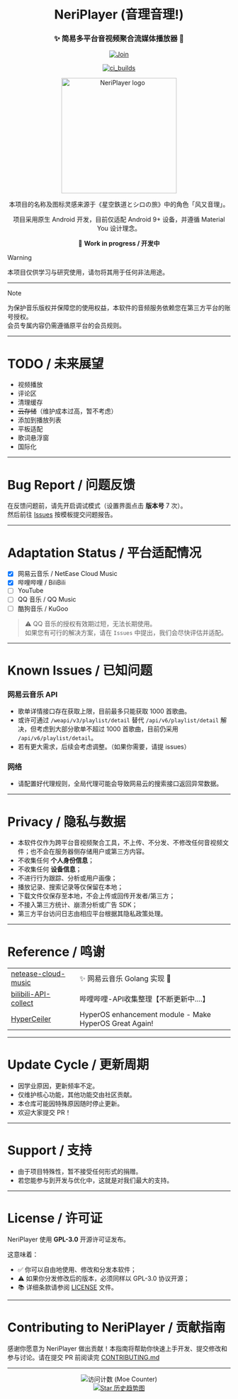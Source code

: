 <h1 align="center">NeriPlayer (音理音理!)</h1>

<div align="center">

<h3>✨ 简易多平台音视频聚合流媒体播放器 🎵</h3>

<p>
  <a href="https://t.me/ouom_pub">
    <img alt="Join" src="https://img.shields.io/badge/Telegram-@ouom__pub-blue" />
  </a>
</p>

<p>
  <a href="https://t.me/neriplayer_ci">
    <img alt="ci_builds" src="https://img.shields.io/badge/CI_Builds-@neriplayer__ci-orange" />
  </a>
</p>

<p>
  <img src="icon/neriplayer.svg" width="260" alt="NeriPlayer logo" />
</p>

<p>
本项目的名称及图标灵感来源于《星空鉄道とシロの旅》中的角色「风又音理」。
</p>

<p>
项目采用原生 Android 开发，目前仅适配 Android 9+ 设备，并遵循 Material You 设计理念。
</p>

🚧 **Work in progress / 开发中**

</div>

> [!WARNING]  
> 本项目仅供学习与研究使用，请勿将其用于任何非法用途。

---

> [!NOTE]  
> 为保护音乐版权并保障您的使用权益，本软件的音频服务依赖您在第三方平台的账号授权。  
> 会员专属内容仍需遵循原平台的会员规则。

---

# TODO / 未来展望
- 视频播放
- 评论区
- 清理缓存
- ~~云存储~~（维护成本过高，暂不考虑）
- 添加到播放列表
- 平板适配
- 歌词悬浮窗
- 国际化

---

# Bug Report / 问题反馈
在反馈问题前，请先开启调试模式（设置界面点击 **版本号** 7 次）。  
然后前往 [Issues](https://github.com/cwuom/NeriPlayer/issues) 按模板提交问题报告。

---

# Adaptation Status / 平台适配情况
- [x] 网易云音乐 / NetEase Cloud Music
- [x] 哔哩哔哩 / BiliBili
- [ ] YouTube
- [ ] QQ 音乐 / QQ Music
- [ ] 酷狗音乐 / KuGoo

> ⚠️ QQ 音乐的授权有效期过短，无法长期使用。  
> 如果您有可行的解决方案，请在 `Issues` 中提出，我们会尽快评估并适配。

---

# Known Issues / 已知问题
### 网易云音乐 API
- 歌单详情接口存在获取上限，目前最多只能获取 1000 首歌曲。
- 或许可通过 `/weapi/v3/playlist/detail` 替代 `/api/v6/playlist/detail` 解决，但考虑到大部分歌单不超过 1000 首歌曲，目前仍采用 `/api/v6/playlist/detail`。
- 若有更大需求，后续会考虑调整。（如果你需要，请提 issues）
### 网络
- 请配置好代理规则，全局代理可能会导致网易云的搜索接口返回异常数据。

---

# Privacy / 隐私与数据
- 本软件仅作为跨平台音视频聚合工具，不上传、不分发、不修改任何音视频文件；也不会在服务器侧存储用户或第三方内容。
- 不收集任何 **个人身份信息**；
- 不收集任何 **设备信息**；
- 不进行行为跟踪、分析或用户画像；
- 播放记录、搜索记录等仅保留在本地；
- 下载文件仅保存至本地，不会上传或回传开发者/第三方；
- 不接入第三方统计、崩溃分析或广告 SDK；
- 第三方平台访问日志由相应平台根据其隐私政策处理。

---

# Reference / 鸣谢
<table>
<tr>
  <td><a href="https://github.com/chaunsin/netease-cloud-music">netease-cloud-music</a></td>
  <td>✨ 网易云音乐 Golang 实现 🎵</td>
</tr>
<tr>
  <td><a href="https://github.com/SocialSisterYi/bilibili-API-collect">bilibili-API-collect</a></td>
  <td>哔哩哔哩-API收集整理【不断更新中....】</td>
</tr>
<tr>
  <td><a href="https://github.com/ReChronoRain/HyperCeiler">HyperCeiler</a></td>
  <td>HyperOS enhancement module - Make HyperOS Great Again!
</td>
</tr>
</table>

---

# Update Cycle / 更新周期
- 因学业原因，更新频率不定。
- 仅维护核心功能，其他功能交由社区贡献。
- 本仓库可能因特殊原因随时停止更新。
- 欢迎大家提交 PR！

---

# Support / 支持
- 由于项目特殊性，暂不接受任何形式的捐赠。
- 若您能参与到开发与优化中，这就是对我们最大的支持。

---

# License / 许可证
NeriPlayer 使用 **GPL-3.0** 开源许可证发布。

这意味着：
- ✅ 你可以自由地使用、修改和分发本软件；
- ⚠️ 如果你分发修改后的版本，必须同样以 GPL-3.0 协议开源；
- 📚 详细条款请参阅 [LICENSE](./LICENSE) 文件。

---

# Contributing to NeriPlayer / 贡献指南
感谢你愿意为 NeriPlayer 做出贡献！本指南将帮助你快速上手开发、提交修改和参与讨论。请在提交 PR 前阅读完 [CONTRIBUTING.md](./CONTRIBUTING.md)

---

<p align="center">
  <img src="https://moe-counter.lxchapu.com/:neriplayer?theme=moebooru" alt="访问计数 (Moe Counter)">
  <br/>
  <a href="https://starchart.cc/cwuom/NeriPlayer">
    <img src="https://starchart.cc/cwuom/NeriPlayer.svg" alt="Star 历史趋势图">
  </a>
</p>

